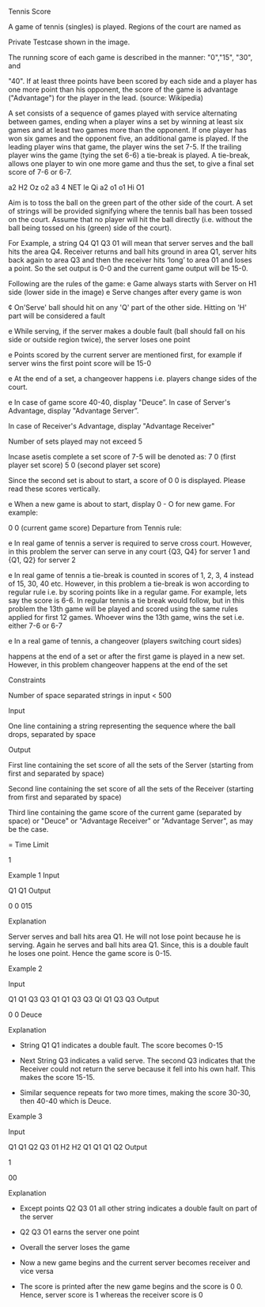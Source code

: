 Tennis Score

A game of tennis (singles) is played. Regions of the court are named as

Private Testcase shown in the image.

The running score of each game is described in the manner: "0","15", "30", and

"40". If at least three points have been scored by each side and a player has
one more point than his opponent, the score of the game is advantage
("Advantage") for the player in the lead. (source: Wikipedia)


A set consists of a sequence of games played with service alternating
between games, ending when a player wins a set by winning at least six
games and at least two games more than the opponent. If one player has won
six games and the opponent five, an additional game is played. If the leading
player wins that game, the player wins the set 7-5. If the trailing player wins
the game (tying the set 6-6) a tie-break is played. A tie-break, allows one
player to win one more game and thus the set, to give a final set score of 7-6
or 6-7.


a2
H2
Oz o2
a3 4
NET le
Qi a2
o1 o1
Hi
O1


Aim is to toss the ball on the green part of the other side of the court. A set of
strings will be provided signifying where the tennis ball has been tossed on
the court. Assume that no player will hit the ball directly (i.e. without the ball
being tossed on his (green) side of the court).

For Example, a string Q4 Q1 Q3 01 will mean that server serves and the ball
hits the area Q4. Receiver returns and ball hits ground in area Q1, server hits
back again to area Q3 and then the receiver hits ‘long’ to area 01 and loses a
point. So the set output is 0-0 and the current game output will be 15-0.

Following are the rules of the game:
e Game always starts with Server on H1 side (lower side in the image)
e Serve changes after every game is won

¢ On'Serve' ball should hit on any 'Q' part of the other side. Hitting on 'H' part
will be considered a fault

e While serving, if the server makes a double fault (ball should fall on his
side or outside region twice), the server loses one point

e Points scored by the current server are mentioned first, for example if
server wins the first point score will be 15-0

e At the end of a set, a changeover happens i.e. players change sides of the
court.

e In case of game score 40-40, display "Deuce”. In case of Server's
Advantage, display "Advantage Server”.

In case of Receiver's Advantage, display "Advantage Receiver"

Number of sets played may not exceed 5

Incase asetis complete a set score of 7-5 will be denoted as:
7 0 (first player set score)
5 0 (second player set score)

Since the second set is about to start, a score of 0 0 is displayed. Please
read these scores vertically.

e When a new game is about to start, display 0 - O for new game. For
example:

0 0 (current game score)
Departure from Tennis rule:

e In real game of tennis a server is required to serve cross court. However, in
this problem the server can serve in any court {Q3, Q4} for server 1 and
{Q1, Q2} for server 2

e In real game of tennis a tie-break is counted in scores of 1, 2, 3, 4 instead
of 15, 30, 40 etc. However, in this problem a tie-break is won according to
regular rule i.e. by scoring points like in a regular game. For example, lets
say the score is 6-6. In regular tennis a tie break would follow, but in this
problem the 13th game will be played and scored using the same rules
applied for first 12 games. Whoever wins the 13th game, wins the set i.e.
either 7-6 or 6-7

e In a real game of tennis, a changeover (players switching court sides)

happens at the end of a set or after the first game is played in a new set.
However, in this problem changeover happens at the end of the set

Constraints

Number of space separated strings in input < 500

Input

One line containing a string representing the sequence where the ball drops,
separated by space

Output

First line containing the set score of all the sets of the Server (starting from
first and separated by space)

Second line containing the set score of all the sets of the Receiver (starting
from first and separated by space)

Third line containing the game score of the current game (separated by
space) or "Deuce" or "Advantage Receiver" or "Advantage Server", as may be
the case.

= Time Limit

1


Example 1
Input

Q1 Q1
Output

0
0
015

Explanation

Server serves and ball hits area Q1. He will not lose point because he is
serving. Again he serves and ball hits area Q1. Since, this is a double fault he
loses one point. Hence the game score is 0-15.

Example 2

Input

Q1 Q1 Q3 Q3 Q1 Q1 Q3 Q3 QI Q1 Q3 Q3
Output

0
0
Deuce

Explanation
- String Q1 Q1 indicates a double fault. The score becomes 0-15

- Next String Q3 indicates a valid serve. The second Q3 indicates that the
Receiver could not return the serve because it fell into his own half. This
makes the score 15-15.

- Similar sequence repeats for two more times, making the score 30-30, then
40-40 which is Deuce.

Example 3

Input

Q1 Q1 Q2 Q3 01 H2 H2 Q1 Q1 Q1 Q2
Output

1

00

Explanation

- Except points Q2 Q3 01 all other string indicates a double fault on part of the
server

- Q2 Q3 O1 earns the server one point
- Overall the server loses the game

- Now a new game begins and the current server becomes receiver and vice
versa

- The score is printed after the new game begins and the score is 0 0. Hence,
server score is 1 whereas the receiver score is 0